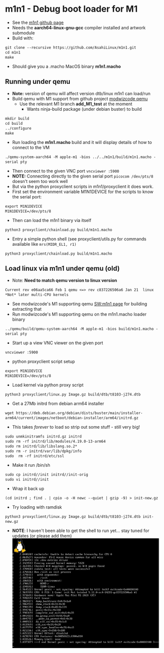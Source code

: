 # m1n1 - Debug boot loader for M1
* See the [m1n1 github page](https://github.com/AsahiLinux/m1n1)
* Needs the  **aarch64-linux-gnu-gcc** compiler installed and artwork submodule
* Build with:
```
git clone --recursive https://github.com/AsahiLinux/m1n1.git
cd m1n1
make
```
  * Should give you a .macho MacOS binary **m1n1.macho**
## Running under qemu
* **Note:** version of qemu will affect version dtb/linux m1n1 can load/run
* Build qemu with M1 support from github project [modwizcode qemu](https://github.com/modwizcode/qemu.git)
  * Use the relevant M1 branch  **add_M1_test** at the moment
    * Wants ninja-build package (under debian buster) to build
```
mkdir build
cd build
../configure
make
```
* Run loading the **m1n1.macho** build and it will display details of how to connect to the VM
```
./qemu-system-aarch64 -M apple-m1 -bios ../../m1n1/build/m1n1.macho -serial pty
```
  * Then connect to the given VNC port `vncviewer :5900`
  * **NOTE:** Connecting directly to the given serial port `picocom /dev/pts/8` doesn't seem too work well
* But via the python proxyclient scripts in m1n1/proxyclient it does work.
* First set the environment variable M1N1DEVICE for the scripts to know the serial port:
```
export M1N1DEVICE
M1N1DEVICE=/dev/pts/8
```
* Then can load the m1n1 binary via itself
```
python3 proxyclient/chainload.py build/m1n1.macho
```
* Entry a simple python shell (see proxyclient/utils.py for commands available like `mrs(MIDR_EL1, r1)`
```
python3 proxyclient/chainload.py build/m1n1.macho
```
## Load linux via m1n1 under qemu (old)
* Note: **Need to match qemu version to linux version**
```
Current rev e06aa5ca66 Feb 1 qemu <=> rev c837226506a6 Jan 21  linux *Not* later multi-CPU kernels
```
* See modwizcode's M1 supporting qemu [SW:m1n1 page](https://github.com/AsahiLinux/docs/wiki/SW%3Am1n1) for building extracting that
* Run modwizcode's M1 supporting qemu on the m1n1.macho loader binary
```
../qemu/build/qemu-system-aarch64 -M apple-m1 -bios build/m1n1.macho -serial pty
```
* Start up a view VNC viewer on the given port
```
vncviewer :5900
```
* python proxyclient script setup
```
export M1N1DEVICE
M1N1DEVICE=/dev/pts/8
```

* Load kernel via python proxy script
```
python3 proxyclient/linux.py Image.gz build/dtb/t8103-j274.dtb
```
* Get a 27Mb initrd from debian arm64 installer
```
wget https://deb.debian.org/debian/dists/buster/main/installer-arm64/current/images/netboot/debian-installer/arm64/initrd.gz
```
* This takes *forever* to load so strip out some stuff - still very big!
```
sudo unmkinitramfs initrd.gz initrd
sudo rm -rf initrd/lib/modules/4.19.0-13-arm64
sudo rm initrd/lib/libslang.so.2*
sudo rm -r initrd/var/lib/dpkg/info
sudo  rm -rf initrd/etc/ssl
```
* Make it run /bin/sh
```
sudo cp initrd//init initrd//init-orig
sudo vi initrd//init
```
* Wrap it back up
```
(cd initrd ; find . | cpio -o -H newc --quiet | gzip -9) > init-new.gz
```
* Try loading with ramdisk
```
python3 proxyclient/linux.py Image.gz build/dtb/t8103-j274.dtb init-new.gz
```
* **NOTE**: I haven't been able to get the shell to run yet... stay tuned for updates (or please add them)
![Image of console showing panic running /init](https://raw.githubusercontent.com/amworsley/asahi-wiki/main/images/qemu-boot.png)
